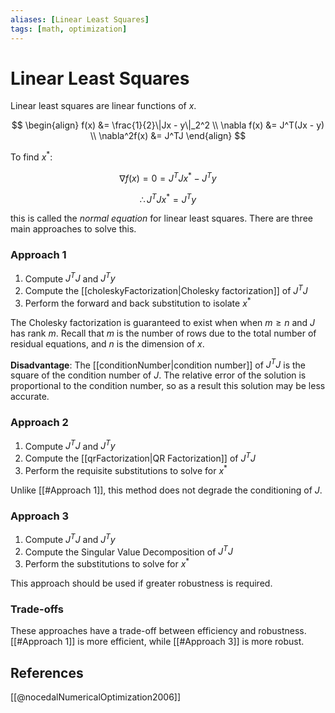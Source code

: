 ```yaml
---
aliases: [Linear Least Squares]
tags: [math, optimization]
---
```

# Linear Least Squares

Linear least squares are linear functions of $x$.

$$
\begin{align}
    f(x) &= \frac{1}{2}\|Jx - y\|_2^2 \\
    \nabla f(x) &= J^T(Jx - y) \\
    \nabla^2f(x) &= J^TJ
\end{align}
$$

To find $x^*$:

$$
\nabla f(x) = 0 = J^TJx^* - J^Ty
$$

$$
\therefore J^TJx^* = J^Ty
$$

this is called the *normal equation* for linear least squares. There are three main approaches to solve this.

### Approach 1
1. Compute $J^TJ$ and $J^Ty$
2. Compute the [[choleskyFactorization|Cholesky factorization]] of $J^TJ$
3. Perform the forward and back substitution to isolate $x^*$

The Cholesky factorization is guaranteed to exist when when $m \ge n$ and $J$ has rank $m$. Recall that $m$ is the number of rows due to the total number of residual equations, and $n$ is the dimension of $x$.

**Disadvantage**: The [[conditionNumber|condition number]] of $J^TJ$ is the square of the condition number of $J$. The relative error of the solution is proportional to the condition number, so as a result this solution may be less accurate.

### Approach 2
1. Compute $J^TJ$ and $J^Ty$
2. Compute the [[qrFactorization|QR Factorization]] of $J^TJ$
3. Perform the requisite substitutions to solve for $x^*$

Unlike [[#Approach 1]], this method does not degrade the conditioning of $J$.

### Approach 3
1. Compute $J^TJ$ and $J^Ty$
2. Compute the Singular Value Decomposition of $J^TJ$
3. Perform the substitutions to solve for $x^*$

This approach should be used if greater robustness is required.

### Trade-offs

These approaches have a trade-off between efficiency and robustness. [[#Approach 1]]  is more efficient, while [[#Approach 3]] is more robust.

## References
[[@nocedalNumericalOptimization2006]]